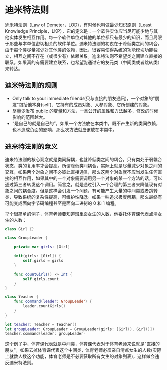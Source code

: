 # 迪米特法则

迪米特法则（Law of Demeter，LOD），有时候也叫做最少知识原则（Least Knowledge Principle，LKP），它的定义是：一个软件实体应当尽可能少地与其他实体发生相互作用。每一个软件单位对其他的单位都只有最少的知识，而且局限于那些与本单位密切相关的软件单位。迪米特法则的初衷在于降低类之间的耦合。由于每个类尽量减少对其他类的依赖，因此，很容易使得系统的功能模块功能独立，相互之间不存在（或很少有）依赖关系。迪米特法则不希望类之间建立直接的联系。如果真的有需要建立联系，也希望能通过它的友元类（中间类或者跳转类）来转达。

## 迪米特法则的规则

- Only talk to your immediate friends(只与直接的朋友通讯)，一个对象的"朋友"包括他本身(self)、它持有的成员对象、入参对象、它所创建的对象。
- 尽量少发布 public 的变量和方法，一旦公开的属性和方法越多，修改的时候影响的范围越大。
- “是自己的就是自己的”，如果一个方法放在本类中，既不产生新的类间依赖，也不造成负面的影响，那么次方法就应该放在本类中。

## 迪米特法则的意义

迪米特法则的核心观念就是类间解耦，也就降低类之间的耦合，只有类处于弱耦合状态，类的复用率才会提高。所谓降低类间耦合，实际上就是尽量减少对象之间的交互，如果两个对象之间不必彼此直接通信，那么这两个对象就不应当发生任何直接的相互作用，如果其中的一个对象需要调用另一个对象的某一个方法的话，可以通过第三者转发这个调用。简言之，就是通过引入一个合理的第三者来降低现有对象之间的耦合度。但是这样会引发一个问题，有可能产生大量的中间类或者跳转类，导致系统的复杂性提高，可维护性降低。如果一味追求极度解耦，那么最终有可能变成面向字节码编程甚至是面向二进制的 0 和 1 编程。

举个很简单的例子，体育老师要知道班里面女生的人数，他委托体育课代表点清女生的人数：

```swift
class Girl {}

class GroupLeader {

    private var girls: [Girl]

    init(girls: [Girl]) {
        self.girls = girls
    }

    func countGirls() -> Int {
        self.girls.count
    }
}

class Teacher {
    func command(leader: GroupLeader) {
        leader.countGirls()
    }
}

let teacher: Teacher = Teacher()
let groupLeader: GroupLeader = GroupLeader(girls: [Girl(), Girl()])
teacher.command(leader: groupLeader)
```

这个例子中，体育课代表就是中间类，体育课代表对于体育老师来说就是"直接的朋友"，如果去掉体育课代表这个中间类，体育老师必须亲自清点女生的人数(实际上就数人数这个功能，体育老师是不必要获取所有女生的对象列表)，这样做会违反迪米特法则。
